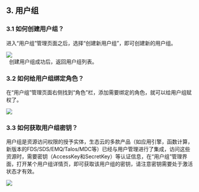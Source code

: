 ## 3. 用户组
### 3.1 如何创建用户组？
进入“用户组”管理页面之后，选择“创建新用户组”，即可创建新的用户组。  
  
![ ](/images/UserMgmt-5.png)  
  
创建用户组成功后，返回用户组列表。
### 3.2 如何给用户组绑定角色？
在“用户组”管理页面右侧找到“角色”栏，添加需要绑定的角色，就可以给用户组赋权了。  
  
![ ](/images/UserMgmt-6.png)  

### 3.3 如何获取用户组密钥？
用户组是资源访问权限的授予实体，生态云的多款产品（如应用引擎，函数计算，新版本的FDS/SDS/EMQ/Talos/MDC等）已经与用户管理进行了集成，访问这些资源时，需要密钥（AccessKey和SecretKey）等认证信息，在“用户组”管理界面，打开某个用户组详情页，即可获取该用户组的密钥，请注意密钥需要处于激活状态才有效。

![ ](/images/UserMgmt-9.png)   

